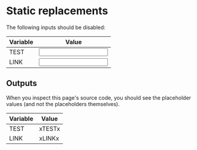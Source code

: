 # Static replacements


The following inputs should be disabled:

Variable | Value
---|---
TEST | <input data-input-for="TEST">
LINK | <input data-input-for="LINK">

## Outputs

When you inspect this page's source code, you should see the placeholder values (and not the placeholders themselves).

Variable | Value
---|---
TEST | xTESTx
LINK | xLINKx

